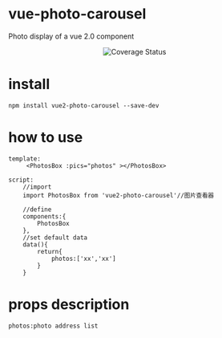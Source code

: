 # vue-photo-carousel
Photo display of a vue 2.0 component
<p align="center">


<img src="https://github.com/leepyng/vue-datepicker-infinite/blob/master/git/QQ20180508-153441.gif" alt="Coverage Status">


</p>

# install
	
	npm install vue2-photo-carousel --save-dev
	

# how to use
	template:
		 <PhotosBox :pics="photos" ></PhotosBox>
	
	script:
		//import
		import PhotosBox from 'vue2-photo-carousel'//图片查看器
		
		//define
		components:{
			PhotosBox
		},
		//set default data
		data(){
			return{
				photos:['xx','xx']
			}
		}
		
	
# props description
	photos:photo address list

